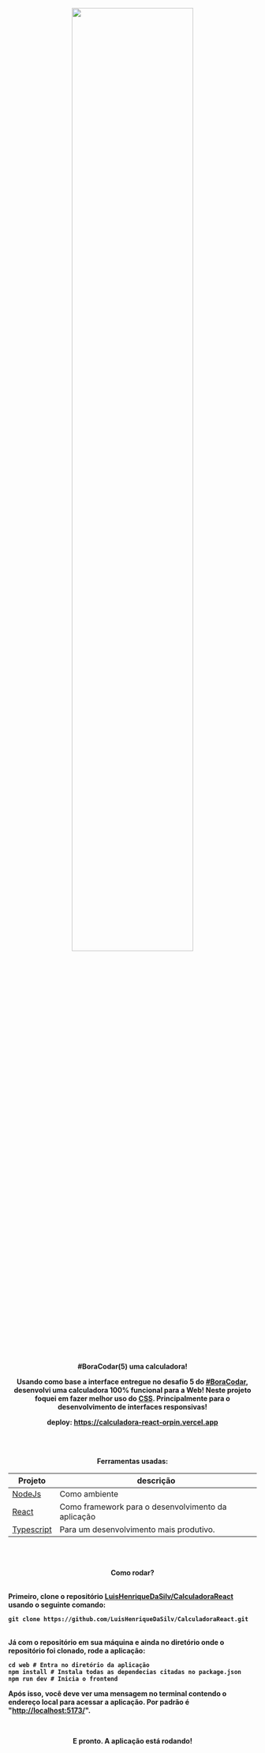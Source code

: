 <div align="center">
<strong>

<img src="https://i.imgur.com/47CgkIW.png" width="70%"></img>

<strong>#BoraCodar(5) uma calculadora!</strong>
<p>Usando como base a interface entregue no desafio 5 do <a href="https://boracodar.dev">#BoraCodar</a>, desenvolvi uma calculadora 100% funcional para a Web! Neste projeto foquei em fazer melhor uso do <a href="https://developer.mozilla.org/pt-BR/docs/Web/CSS">CSS</a>. Principalmente para o desenvolvimento de interfaces responsivas!</p>

deploy: https://calculadora-react-orpin.vercel.app

</br></br>

Ferramentas usadas:

  | Projeto  | descrição |
  | ------------- | ------------- |
  | [NodeJs](https://nodejs.org/en/) | Como ambiente |
  | [React](https://pt-br.reactjs.org)  | Como framework para o desenvolvimento da aplicação |
  | [Typescript](https://www.typescriptlang.org)  | Para um desenvolvimento mais produtivo. |

</br></br>


<strong>Como rodar?</strong>
<div align="left">

</br>
Primeiro, clone o repositório <a href="hhttps://github.com/LuisHenriqueDaSilv/CalculadoraReact">LuisHenriqueDaSilv/CalculadoraReact</a> usando o seguinte comando:

```shell 
git clone https://github.com/LuisHenriqueDaSilv/CalculadoraReact.git
```

</br>
Já com o repositório em sua máquina e ainda no diretório onde o repositório foi clonado,  rode a aplicação:

```shell 
cd web # Entra no diretório da aplicação
npm install # Instala todas as dependecias citadas no package.json
npm run dev # Inicia o frontend
```
Após isso, você deve ver uma mensagem no terminal contendo o endereço local para acessar a aplicação. Por padrão é "<a href="localhost:5173/">http://localhost:5173/</a>".

</br>
<p align="center"> E pronto. A aplicação está rodando! </p>


</strong>
</div>
